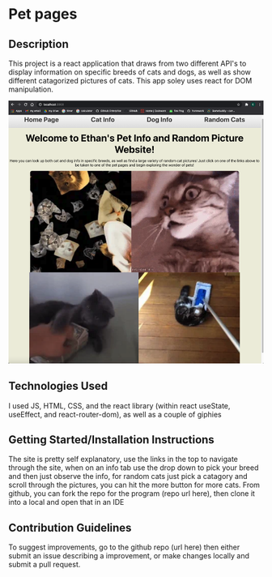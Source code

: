 # Pet pages

## Description
This project is a react application that draws from two different API's to display information on specific breeds of cats and dogs, as well as show different catagorized pictures of cats. This app soley uses react for DOM manipulation.   

![alt text](./webPageScreenshot.png)  

## Technologies Used

I used JS, HTML, CSS, and the react library (within react useState, useEffect, and react-router-dom), as well as a couple of giphies  

## Getting Started/Installation Instructions

The site is pretty self explanatory, use the links in the top to navigate through the site, when on an info tab use the drop down to pick your breed and then just observe the info, for random cats just pick a catagory and scroll through the pictures, you can hit the more button for more cats. From github, you can fork the repo for the program (repo url here), then clone it into a local and open that in an IDE  

## Contribution Guidelines
To suggest improvements, go to the github repo (url here) then either submit an issue describing a improvement, or make changes locally and submit a pull request.